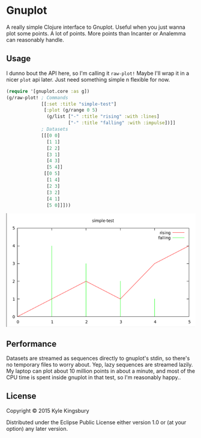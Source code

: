 # Gnuplot

A really simple Clojure interface to Gnuplot. Useful when you just wanna plot
some points. A lot of points. More points than Incanter or Analemma can
reasonably handle.

## Usage

I dunno bout the API here, so I'm calling it `raw-plot!` Maybe I'll wrap it in
a nicer `plot` api later. Just need something simple n flexible for now.

```clj
(require '[gnuplot.core :as g])
(g/raw-plot! ; Commands
             [[:set :title "simple-test"]
              [:plot (g/range 0 5)
               (g/list ["-" :title "rising" :with :lines]
                       ["-" :title "falling" :with :impulse])]]
             ; Datasets
             [[[0 0]
               [1 1]
               [2 2]
               [3 1]
               [4 3]
               [5 4]]
              [[0 5]
               [1 4]
               [2 3]
               [3 2]
               [4 1]
               [5 0]]]))
```

![Example plot](doc/example.png)

## Performance

Datasets are streamed as sequences directly to gnuplot's stdin, so there's no
temporary files to worry about. Yep, lazy sequences are streamed lazily. My
laptop can plot about 10 million points in about a minute, and most of the CPU
time is spent inside gnuplot in that test, so I'm reasonably happy..

## License

Copyright © 2015 Kyle Kingsbury

Distributed under the Eclipse Public License either version 1.0 or (at
your option) any later version.
